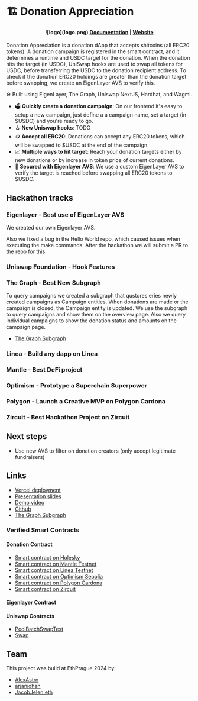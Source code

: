 # 🏗 Donation Appreciation

<h4 align="center">
![logo](logo.png)
  <a href="https://docs.scaffoldeth.io">Documentation</a> |
  <a href="https://scaffoldeth.io">Website</a>
</h4>

Donation Appreciation is a donation dApp that accepts shitcoins (all ERC20 tokens). A donation campaign is registered in the smart contract, and it determines a runtime and USDC target for the donation. When the donation hits the target (in USDC), UniSwap hooks are used to swap all tokens for USDC, before transferring the USDC to the donation recipient address. To check if the donation ERC20 holdings are greater than the donation target before swapping, we create an EigenLayer AVS to verify this.

⚙️ Built using EigenLayer, The Graph, Uniswap NextJS, Hardhat, and Wagmi.

- 🗳️ **Quickly create a donation campaign**: On our frontend it's easy to setup a new campaign, just define a a campaign name, set a target (in $USDC) and you're ready to go.
- 🪝 **New Uniswap hooks**: TODO
- 🪙 **Accept all ERC20**: Donations can accept any ERC20 tokens, which will be swapped to $USDC at the end of the campaign.
- 📈 **Multiple ways to hit target**: Reach your donation targets either by new donations or by increase in token price of current donations.
- 🔐 **Secured with Eigenlayer AVS**: We use a custom EigenLayer AVS to verify the target is reached before swapping all ERC20 tokens to $USDC.

## Hackathon tracks

###

### Eigenlayer - Best use of EigenLayer AVS

We created our own Eigenlayer AVS.

Also we fixed a bug in the Hello World repo, which caused issues when executing the make commands. After the hackathon we will submit a PR to the repo for this.

### Uniswap Foundation - Hook Features

### The Graph - Best New Subgraph

To query campaigns we created a subgraph that qustores eries newly created campaigns as Campaign entities. When donations are made or the campaign is closed, the Campaign entity is updated. We use the subgraph to query campaigns and show them on the overview page. Also we query individual campaigns to show the donation status and amounts on the campaign page.

- [The Graph Subgraph](https://api.studio.thegraph.com/query/72991/donation/version/latest)

### Linea - Build any dapp on Linea

### Mantle - Best DeFi project

### Optimism - Prototype a Superchain Superpower

### Polygon - Launch a Creative MVP on Polygon Cardona

### Zircuit - Best Hackathon Project on Zircuit

## Next steps

- Use new AVS to filter on donation creators (only accept legitimate fundraisers)

## Links

- [Vercel deployment](https://donationappreciation.vercel.app/)
- [Presentation slides]()
- [Demo video]()
- [Github ](https://github.com/prahahackers24/scaffold)
- [The Graph Subgraph](https://api.studio.thegraph.com/query/72991/donation/version/latest)

### Verified Smart Contracts

#### Donation Contract

- [Smart contract on Holesky](https://holesky.etherscan.io/address/0x3B89a9D1026E29c7959154E5c826159C720007cb)
- [Smart contract on Mantle Testnet](https://sepolia.mantlescan.xyz/address/0x3B89a9D1026E29c7959154E5c826159C720007cb)
- [Smart contract on Linea Testnet](https://sepolia.lineascan.build/address/0x3B89a9D1026E29c7959154E5c826159C720007cb)
- [Smart contract on Optimism Sepolia](https://sepolia-optimism.etherscan.io/address/0x3B89a9D1026E29c7959154E5c826159C720007cb)
- [Smart contract on Polygon Cardona](https://cardona-zkevm.polygonscan.com/address/0x3B89a9D1026E29c7959154E5c826159C720007cb)
- [Smart contract on Zircuit](https://explorer.zircuit.com/address/0x3B89a9D1026E29c7959154E5c826159C720007cb)

#### Eigenlayer Contract

#### Uniswap Contracts

- [PoolBatchSwapTest](https://holesky.etherscan.io/address/0xf316bc0Eb4A285a57741BdA7bD93cA23C74Ac929#code)
- [Swap](https://holesky.etherscan.io/address/0x5F66D360C145738a2F217CfBc95E84e586cabCB8#code)

## Team

This project was build at EthPrague 2024 by:

- [AlexAstro](https://x.com/_alexastro/)
- [arjanjohan](https://x.com/arjanjohan/)
- [JacobJelen.eth](https://x.com/jacobjelen)
